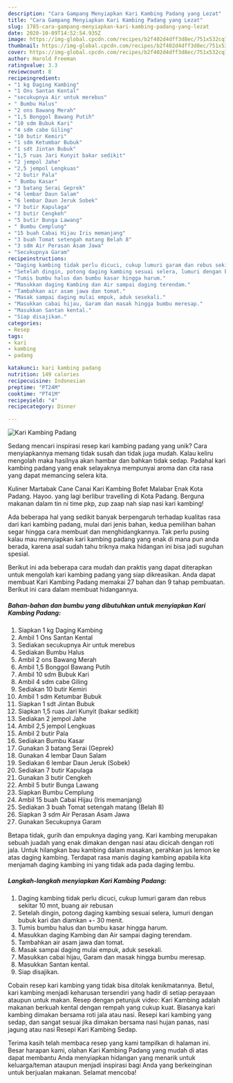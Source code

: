 ```yaml
---
description: "Cara Gampang Menyiapkan Kari Kambing Padang yang Lezat"
title: "Cara Gampang Menyiapkan Kari Kambing Padang yang Lezat"
slug: 1785-cara-gampang-menyiapkan-kari-kambing-padang-yang-lezat
date: 2020-10-09T14:52:54.935Z
image: https://img-global.cpcdn.com/recipes/b2f402d4dff3d8ec/751x532cq70/kari-kambing-padang-foto-resep-utama.jpg
thumbnail: https://img-global.cpcdn.com/recipes/b2f402d4dff3d8ec/751x532cq70/kari-kambing-padang-foto-resep-utama.jpg
cover: https://img-global.cpcdn.com/recipes/b2f402d4dff3d8ec/751x532cq70/kari-kambing-padang-foto-resep-utama.jpg
author: Harold Freeman
ratingvalue: 3.3
reviewcount: 8
recipeingredient:
- "1 kg Daging Kambing"
- "1 Ons Santan Kental"
- "secukupnya Air untuk merebus"
- " Bumbu Halus"
- "2 ons Bawang Merah"
- "1,5 Bonggol Bawang Putih"
- "10 sdm Bubuk Kari"
- "4 sdm cabe Giling"
- "10 butir Kemiri"
- "1 sdm Ketumbar Bubuk"
- "1 sdt Jintan Bubuk"
- "1,5 ruas Jari Kunyit bakar sedikit"
- "2 jempol Jahe"
- "2,5 jempol Lengkuas"
- "2 butir Pala"
- " Bumbu Kasar"
- "3 batang Serai Geprek"
- "4 lembar Daun Salam"
- "6 lembar Daun Jeruk Sobek"
- "7 butir Kapulaga"
- "3 butir Cengkeh"
- "5 butir Bunga Lawang"
- " Bumbu Cemplung"
- "15 buah Cabai Hijau Iris memanjang"
- "3 buah Tomat setengah matang Belah 8"
- "3 sdm Air Perasan Asam Jawa"
- "Secukupnya Garam"
recipeinstructions:
- "Daging kambing tidak perlu dicuci, cukup lumuri garam dan rebus sekitar 10 mnt, buang air rebusan"
- "Setelah dingin, potong daging kambing sesuai selera, lumuri dengan bubuk kari dan diamkan +- 30 menit."
- "Tumis bumbu halus dan bumbu kasar hingga harum."
- "Masukkan daging Kambing dan Air sampai daging terendam."
- "Tambahkan air asam jawa dan tomat."
- "Masak sampai daging mulai empuk, aduk sesekali."
- "Masukkan cabai hijau, Garam dan masak hingga bumbu meresap."
- "Masukkan Santan kental."
- "Siap disajikan."
categories:
- Resep
tags:
- kari
- kambing
- padang

katakunci: kari kambing padang 
nutrition: 149 calories
recipecuisine: Indonesian
preptime: "PT24M"
cooktime: "PT41M"
recipeyield: "4"
recipecategory: Dinner

---
```



![Kari Kambing Padang](https://img-global.cpcdn.com/recipes/b2f402d4dff3d8ec/751x532cq70/kari-kambing-padang-foto-resep-utama.jpg)

Sedang mencari inspirasi resep kari kambing padang yang unik? Cara menyiapkannya memang tidak susah dan tidak juga mudah. Kalau keliru mengolah maka hasilnya akan hambar dan bahkan tidak sedap. Padahal kari kambing padang yang enak selayaknya mempunyai aroma dan cita rasa yang dapat memancing selera kita.

Kuliner Martabak Cane Canai Kari Kambing Bofet Malabar Enak Kota Padang. Hayoo. yang lagi berlibur travelling di Kota Padang. Berguna makanan dalam tin ni time pkp, zup zaap nah siap nasi kari kambing!

Ada beberapa hal yang sedikit banyak berpengaruh terhadap kualitas rasa dari kari kambing padang, mulai dari jenis bahan, kedua pemilihan bahan segar hingga cara membuat dan menghidangkannya. Tak perlu pusing kalau mau menyiapkan kari kambing padang yang enak di mana pun anda berada, karena asal sudah tahu triknya maka hidangan ini bisa jadi suguhan spesial.


Berikut ini ada beberapa cara mudah dan praktis yang dapat diterapkan untuk mengolah kari kambing padang yang siap dikreasikan. Anda dapat membuat Kari Kambing Padang memakai 27 bahan dan 9 tahap pembuatan. Berikut ini cara dalam membuat hidangannya.

<!--inarticleads1-->

##### Bahan-bahan dan bumbu yang dibutuhkan untuk menyiapkan Kari Kambing Padang:

1. Siapkan 1 kg Daging Kambing
1. Ambil 1 Ons Santan Kental
1. Sediakan secukupnya Air untuk merebus
1. Sediakan  Bumbu Halus
1. Ambil 2 ons Bawang Merah
1. Ambil 1,5 Bonggol Bawang Putih
1. Ambil 10 sdm Bubuk Kari
1. Ambil 4 sdm cabe Giling
1. Sediakan 10 butir Kemiri
1. Ambil 1 sdm Ketumbar Bubuk
1. Siapkan 1 sdt Jintan Bubuk
1. Siapkan 1,5 ruas Jari Kunyit (bakar sedikit)
1. Sediakan 2 jempol Jahe
1. Ambil 2,5 jempol Lengkuas
1. Ambil 2 butir Pala
1. Sediakan  Bumbu Kasar
1. Gunakan 3 batang Serai (Geprek)
1. Gunakan 4 lembar Daun Salam
1. Sediakan 6 lembar Daun Jeruk (Sobek)
1. Sediakan 7 butir Kapulaga
1. Gunakan 3 butir Cengkeh
1. Ambil 5 butir Bunga Lawang
1. Siapkan  Bumbu Cemplung
1. Ambil 15 buah Cabai Hijau (Iris memanjang)
1. Sediakan 3 buah Tomat setengah matang (Belah 8)
1. Siapkan 3 sdm Air Perasan Asam Jawa
1. Gunakan Secukupnya Garam


Betapa tidak, gurih dan empuknya daging yang. Kari kambing merupakan sebuah juadah yang enak dimakan dengan nasi atau dicicah dengan roti jala. Untuk hilangkan bau kambing dalam masakan, perahkan jus lemon ke atas daging kambing. Terdapat rasa manis daging kambing apabila kita menjamah daging kambing ini yang tidak ada pada daging lembu. 

<!--inarticleads2-->

##### Langkah-langkah menyiapkan Kari Kambing Padang:

1. Daging kambing tidak perlu dicuci, cukup lumuri garam dan rebus sekitar 10 mnt, buang air rebusan
1. Setelah dingin, potong daging kambing sesuai selera, lumuri dengan bubuk kari dan diamkan +- 30 menit.
1. Tumis bumbu halus dan bumbu kasar hingga harum.
1. Masukkan daging Kambing dan Air sampai daging terendam.
1. Tambahkan air asam jawa dan tomat.
1. Masak sampai daging mulai empuk, aduk sesekali.
1. Masukkan cabai hijau, Garam dan masak hingga bumbu meresap.
1. Masukkan Santan kental.
1. Siap disajikan.


Cobain resep kari kambing yang tidak bisa ditolak kenikmatannya. Betul, kari kambing menjadi keharusan tersendiri yang hadir di setiap perayaan ataupun untuk makan. Resep dengan petunjuk video: Kari Kambing adalah makanan berkuah kental dengan rempah yang cukup kuat. Biasanya kari kambing dimakan bersama roti jala atau nasi. Resepi kari kambing yang sedap, dan sangat sesuai jika dimakan bersama nasi hujan panas, nasi jagung atau nasi Resepi Kari Kambing Sedap. 

Terima kasih telah membaca resep yang kami tampilkan di halaman ini. Besar harapan kami, olahan Kari Kambing Padang yang mudah di atas dapat membantu Anda menyiapkan hidangan yang menarik untuk keluarga/teman ataupun menjadi inspirasi bagi Anda yang berkeinginan untuk berjualan makanan. Selamat mencoba!
